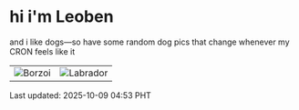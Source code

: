 # hi i'm Leoben

and i like dogs—so have some random dog pics that change whenever my CRON feels like it

|  |  |
|--------|----------|
| ![Borzoi](https://random-dog-vercel.vercel.app/api/random-borzoi?v=1759956815) | ![Labrador](https://random-dog-vercel.vercel.app/api/random-labrador?v=1759956815) |

Last updated: 2025-10-09 04:53 PHT
